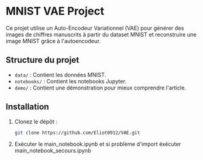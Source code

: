 # MNIST VAE Project

Ce projet utilise un Auto-Encodeur Variationnel (VAE) pour générer des images de chiffres manuscrits à partir du dataset MNIST et reconstruire une image MNIST grâce à l'autoencodeur.

## Structure du projet

- `data/` : Contient les données MNIST.
- `notebooks/` : Contient les notebooks Jupyter.
- `demo/` : Contient une démonstration pour mieux comprendre l'article.

## Installation

1. Clonez le dépôt :
   ```sh
   git clone https://github.com/Eliot0912/VAE.git
2. Exécuter le main_notebook.ipynb et si problème d'import éxécuter main_notebook_secours.ipynb
